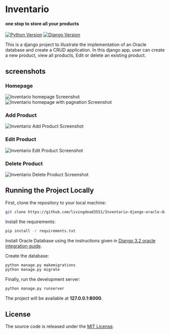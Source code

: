 # Inventario
#### one stop to store all your products

[![Python Version](https://img.shields.io/badge/python-3.8-brightgreen.svg)](https://python.org)
[![Django Version](https://img.shields.io/badge/django-3.2-brightgreen.svg)](https://djangoproject.com)


This is a django project to illustrate the implementation of an Oracle database and create a CRUD application. In this django app, user can create a new product, view all products, Edit or delete an existing product.

## screenshots
### Homepage
![Inventario homepage Screenshot](https://github.com/livingdead3551/Inventario-django-oracle-database-integration/blob/master/Screenshots/hompage.jpg)
![Inventario homepage with pagnation Screenshot](https://github.com/livingdead3551/Inventario-django-oracle-database-integration/blob/master/Screenshots/hompage%20with%20pagnation.jpg)
### Add Product
![Inventario Add Product Screenshot](https://github.com/livingdead3551/Inventario-django-oracle-database-integration/blob/master/Screenshots/Add%20product.jpg)
### Edit Product
![Inventario Edit Product Screenshot](https://github.com/livingdead3551/Inventario-django-oracle-database-integration/blob/master/Screenshots/edit%20product.jpg)
### Delete Product
![Inventario Delete Product Screenshot](https://github.com/livingdead3551/Inventario-django-oracle-database-integration/blob/master/Screenshots/delete%20product.jpg)


## Running the Project Locally

First, clone the repository to your local machine:

```bash
git clone https://github.com/livingdead3551/Inventario-django-oracle-database-integration.git
```

Install the requirements:

```bash
pip install -r requirements.txt
```

Install Oracle Database using the instructions given in [Django 3.2 oracle integration guide](https://github.com/livingdead3551/Inventario-django-oracle-database-integration/blob/master/django%203.2%20oracle%20integration%20guide.pdf).


Create the database:

```bash
python manage.py makemigrations
python manage.py migrate
```

Finally, run the development server:

```bash
python manage.py runserver
```

The project will be available at **127.0.0.1:8000**.


## License

The source code is released under the [MIT License](https://github.com/livingdead3551/Inventario-django-oracle-database-integration/blob/master/LICENSE).